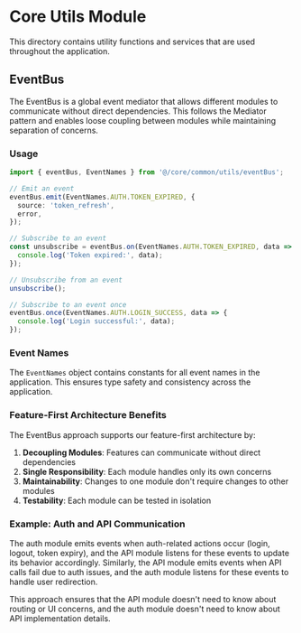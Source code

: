 # Core Utils Module

This directory contains utility functions and services that are used throughout the application.

## EventBus

The EventBus is a global event mediator that allows different modules to communicate without direct dependencies. This follows the Mediator pattern and enables loose coupling between modules while maintaining separation of concerns.

### Usage

```typescript
import { eventBus, EventNames } from '@/core/common/utils/eventBus';

// Emit an event
eventBus.emit(EventNames.AUTH.TOKEN_EXPIRED, {
  source: 'token_refresh',
  error,
});

// Subscribe to an event
const unsubscribe = eventBus.on(EventNames.AUTH.TOKEN_EXPIRED, data => {
  console.log('Token expired:', data);
});

// Unsubscribe from an event
unsubscribe();

// Subscribe to an event once
eventBus.once(EventNames.AUTH.LOGIN_SUCCESS, data => {
  console.log('Login successful:', data);
});
```

### Event Names

The `EventNames` object contains constants for all event names in the application. This ensures type safety and consistency across the application.

### Feature-First Architecture Benefits

The EventBus approach supports our feature-first architecture by:

1. **Decoupling Modules**: Features can communicate without direct dependencies
2. **Single Responsibility**: Each module handles only its own concerns
3. **Maintainability**: Changes to one module don't require changes to other modules
4. **Testability**: Each module can be tested in isolation

### Example: Auth and API Communication

The auth module emits events when auth-related actions occur (login, logout, token expiry), and the API module listens for these events to update its behavior accordingly. Similarly, the API module emits events when API calls fail due to auth issues, and the auth module listens for these events to handle user redirection.

This approach ensures that the API module doesn't need to know about routing or UI concerns, and the auth module doesn't need to know about API implementation details.
